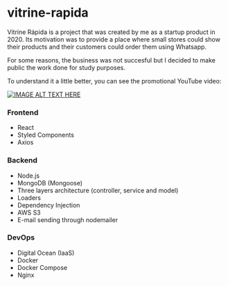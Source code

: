 # vitrine-rapida

Vitrine Rápida is a project that was created by me as a startup product in 2020. Its motivation was to provide a place where small stores could show their products and their customers could order them using Whatsapp.

For some reasons, the business was not succesful but I decided to make public the work done for study purposes.

To understand it a little better, you can see the promotional YouTube video:

[![IMAGE ALT TEXT HERE](https://img.youtube.com/vi/SrLrh_-98hk/0.jpg)](https://www.youtube.com/watch?v=SrLrh_-98hk)

### Frontend

- React
- Styled Components
- Axios

### Backend

- Node.js
- MongoDB (Mongoose)
- Three layers architecture (controller, service and model)
- Loaders
- Dependency Injection
- AWS S3
- E-mail sending through nodemailer

### DevOps

- Digital Ocean (IaaS)
- Docker
- Docker Compose
- Nginx

